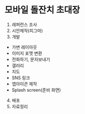 # 모바일 돌잔치 초대장
  1. 레퍼런스 조사
  2. 시안제작(피그마)
  3. 개발
  - 가변 레이아웃
  - 이미지 포맷 변환
  - 전화하기, 문자보내기
  - 갤러리
  - 지도
  - SNS 링크
  - 앱아이콘 제작
  - Splash screen(준비 화면)
  4. 배포
  5. 자료정리
